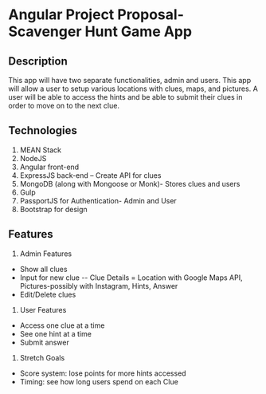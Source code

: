 # Angular Project Proposal- Scavenger Hunt Game App

## Description
This app will have two separate functionalities, admin and users.  This app will allow a user to setup various locations with clues, maps, and pictures.  A user will be able to access the hints and be able to submit their clues in order to move on to the next clue.

## Technologies
1. MEAN Stack
1. NodeJS
1. Angular front-end
1. ExpressJS back-end – Create API for clues
1. MongoDB (along with Mongoose or Monk)- Stores clues and users
1. Gulp
1. PassportJS for Authentication- Admin and User
1. Bootstrap for design

## Features
1. Admin Features
- Show all clues
- Input for new clue
-- Clue Details = Location with Google Maps API, Pictures-possibly with Instagram, Hints, Answer
- Edit/Delete clues

1. User Features
- Access one clue at a time
- See one hint at a time
- Submit answer

1. Stretch Goals
- Score system: lose points for more hints accessed
- Timing: see how long users spend on each Clue


